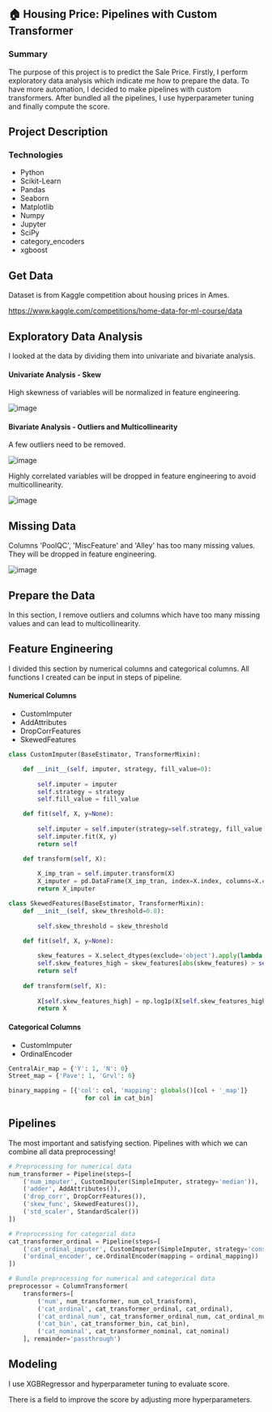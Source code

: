 ## 🏠 Housing Price: Pipelines with Custom Transformer
### Summary
The purpose of this project is to predict the Sale Price. Firstly, I perform exploratory data analysis which indicate me how to prepare the data. To have more automation, I decided to make pipelines with custom transformers. After bundled all the pipelines, I use hyperparameter tuning and finally compute the score.
## Project Description

### Technologies
* Python
* Scikit-Learn
* Pandas
* Seaborn
* Matplotlib
* Numpy
* Jupyter
* SciPy
* category_encoders
* xgboost

## Get Data
Dataset is from Kaggle competition about housing prices in Ames.

https://www.kaggle.com/competitions/home-data-for-ml-course/data

## Exploratory Data Analysis
I looked at the data by dividing them into univariate and bivariate analysis.

#### Univariate Analysis - Skew

High skewness of variables will be normalized in feature engineering.

![image](https://user-images.githubusercontent.com/61654792/175182143-28a8ca71-f2bf-4d51-9087-8555efa4b8be.png)

#### Bivariate Analysis - Outliers and Multicollinearity

A few outliers need to be removed.

![image](https://user-images.githubusercontent.com/61654792/175182639-30c6d78b-3a84-4bb2-8f8e-c7bc658ce0ce.png)

Highly correlated variables will be dropped in feature engineering to avoid multicollinearity.

![image](https://user-images.githubusercontent.com/61654792/175182354-587a5a6b-aa05-43a9-a518-a0c4b9989635.png)


## Missing Data

Columns 'PoolQC', 'MiscFeature' and 'Alley' has too many missing values. They will be dropped in feature engineering.

![image](https://user-images.githubusercontent.com/61654792/175182266-cdc48d98-cd44-48ff-86f8-3c142211b66d.png)

## Prepare the Data

In this section, I remove outliers and columns which have too many missing values and can lead to multicollinearity.

## Feature Engineering
 
I divided this section by numerical columns and categorical columns.
All functions I created can be input in steps of pipeline.
#### Numerical Columns
* CustomImputer
* AddAttributes
* DropCorrFeatures
* SkewedFeatures
```python
class CustomImputer(BaseEstimator, TransformerMixin):

    def __init__(self, imputer, strategy, fill_value=0):
        
        self.imputer = imputer
        self.strategy = strategy
        self.fill_value = fill_value

    def fit(self, X, y=None):
        
        self.imputer = self.imputer(strategy=self.strategy, fill_value = self.fill_value)
        self.imputer.fit(X, y)
        return self

    def transform(self, X):
        
        X_imp_tran = self.imputer.transform(X)
        X_imputer = pd.DataFrame(X_imp_tran, index=X.index, columns=X.columns)
        return X_imputer
```

```python
class SkewedFeatures(BaseEstimator, TransformerMixin):
    def __init__(self, skew_threshold=0.8):
        
        self.skew_threshold = skew_threshold
    
    def fit(self, X, y=None):

        skew_features = X.select_dtypes(exclude='object').apply(lambda x: skew(x))
        self.skew_features_high = skew_features[abs(skew_features) > self.skew_threshold].index
        return self
    
    def transform(self, X):
        
        X[self.skew_features_high] = np.log1p(X[self.skew_features_high])
        return X
````


#### Categorical Columns
* CustomImputer
* OrdinalEncoder

```python
CentralAir_map = {'Y': 1, 'N': 0}
Street_map = {'Pave': 1, 'Grvl': 0}

binary_mapping = [{'col': col, 'mapping': globals()[col + '_map']}
                     for col in cat_bin]
```

## Pipelines
The most important and satisfying section. Pipelines with which we can combine all data preprocessing!

```python
# Preprocessing for numerical data
num_transformer = Pipeline(steps=[
    ('num_imputer', CustomImputer(SimpleImputer, strategy='median')),
    ('adder', AddAttributes()),
    ('drop_corr', DropCorrFeatures()),
    ('skew_func', SkewedFeatures()),
    ('std_scaler', StandardScaler())
])

# Preprocessing for categorial data
cat_transformer_ordinal = Pipeline(steps=[
    ('cat_ordinal_imputer', CustomImputer(SimpleImputer, strategy='constant', fill_value='NA')),
    ('ordinal_encoder', ce.OrdinalEncoder(mapping = ordinal_mapping))
])

```

```python
# Bundle preprocessing for numerical and categorical data
preprocessor = ColumnTransformer(
    transformers=[
        ('num', num_transformer, num_col_transform),
        ('cat_ordinal', cat_transformer_ordinal, cat_ordinal),
        ('cat_ordinal_num', cat_transformer_ordinal_num, cat_ordinal_num),
        ('cat_bin', cat_transformer_bin, cat_bin),
        ('cat_nominal', cat_transformer_nominal, cat_nominal)
    ], remainder='passthrough')
```

## Modeling
I use XGBRegressor and hyperparameter tuning to evaluate score.

There is a field to improve the score by adjusting more hyperparameters.
